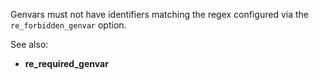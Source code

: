 Genvars must not have identifiers matching the regex configured via the
`re_forbidden_genvar` option.

See also:
- **re_required_genvar**
